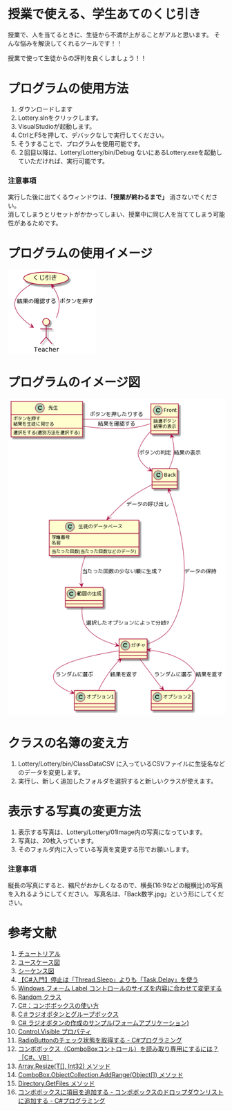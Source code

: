 # 授業で使える、学生あてのくじ引き

授業で、人を当てるときに、生徒から不満が上がることがアルと思います。
そんな悩みを解決してくれるツールです！！

授業で使って生徒からの評判を良くしましょう！！

# プログラムの使用方法
1. ダウンロードします
1. Lottery.slnをクリックします。
1. VisualStudioが起動します。
1. CtrlとF5を押して、デバックなしで実行してください。
1. そうすることで、プログラムを使用可能です。
1. ２回目以降は、Lottery/Lottery/bin/Debug ないにあるLottery.exeを起動していただければ、実行可能です。
### 注意事項
実行した後に出てくるウィンドウは、**「授業が終わるまで」** 消さないでください。  
消してしまうとリセットがかかってしまい、授業中に同じ人を当ててしまう可能性があるためです。



# プログラムの使用イメージ
![](./images/usecase.png)

# プログラムのイメージ図
![](./images/activity.png)

# クラスの名簿の変え方
1. Lottery/Lottery/bin/ClassDataCSV に入っているCSVファイルに生徒名などのデータを変更します。
1. 実行し、新しく追加したフォルダを選択すると新しいクラスが使えます。

# 表示する写真の変更方法
1. 表示する写真は、Lottery/Lottery/01Image内の写真になっています。
1. 写真は、20枚入っています。
1. そのフォルダ内に入っている写真を変更する形でお願いします。

### 注意事項
縦長の写真にすると、縮尺がおかしくなるので、横長(16:9などの縦横比)の写真を入れるようにしてください。
写真名は、「Back数字.jpg」という形にしてください。





# 参考文献
1. [チュートリアル](https://plantuml.com/ja/)
1. [ユースケース図](https://plantuml.com/ja/use-case-diagram)
1. [シーケンス図](https://plantuml.com/ja/sequence-diagram)
1. [【C#入門】停止は「Thread.Sleep」よりも「Task.Delay」を使う](https://www.sejuku.net/blog/54567)
1. [Windows フォーム Label コントロールのサイズを内容に合わせて変更する](https://docs.microsoft.com/ja-jp/dotnet/desktop/winforms/controls/how-to-size-a-windows-forms-label-control-to-fit-its-contents?view=netframeworkdesktop-4.8)
1. [Random クラス](https://docs.microsoft.com/ja-jp/dotnet/api/system.random?view=net-5.0)
1. [C#：コンボボックスの使い方](https://dianxnao.com/csコンボボックスの使い方/)
1. [C＃ラジオボタンとグループボックス](https://anderson02.com/cs/winforms/post-142/)
1. [C# ラジオボタンの作成のサンプル(フォームアプリケーション)](https://itsakura.com/csharp-form-radiobutton)
1. [Control.Visible プロパティ](https://docs.microsoft.com/ja-jp/dotnet/api/system.windows.forms.control.visible?view=net-5.0)
1. [RadioButtonのチェック状態を取得する - C#プログラミング](https://www.ipentec.com/document/csharp-using-radiobutton)
1. [コンボボックス（ComboBoxコントロール）を読み取り専用にするには？［C#、VB］](https://www.atmarkit.co.jp/ait/articles/0711/01/news152.html)
1. [Array.Resize<T>(T[], Int32) メソッド](https://docs.microsoft.com/ja-jp/dotnet/api/system.array.resize?view=net-5.0)
1. [ComboBox.ObjectCollection.AddRange(Object[]) メソッド](https://docs.microsoft.com/ja-jp/dotnet/api/system.windows.forms.combobox.objectcollection.addrange?view=net-5.0)
1. [Directory.GetFiles メソッド](https://docs.microsoft.com/ja-jp/dotnet/api/system.io.directory.getfiles?view=net-5.0)
1. [コンボボックスに項目を追加する - コンボボックスのドロップダウンリストに追加する - C#プログラミング](https://www.ipentec.com/document/csharp-combobox-add-item)